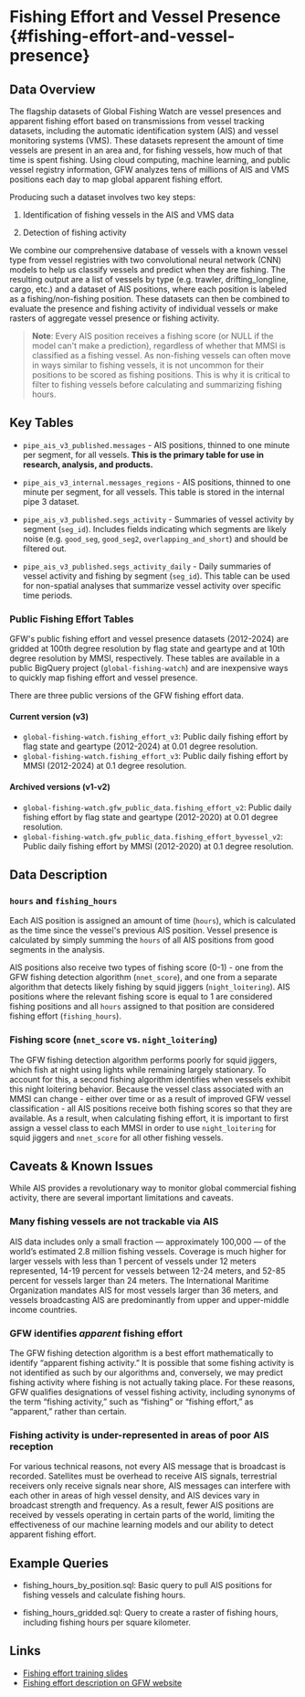 # Fishing Effort and Vessel Presence {#fishing-effort-and-vessel-presence}

## Data Overview

The flagship datasets of Global Fishing Watch are vessel presences and apparent fishing effort based on transmissions from vessel tracking datasets, including the automatic identification system (AIS) and vessel monitoring systems (VMS). These datasets represent the amount of time vessels are present in an area and, for fishing vessels, how much of that time is spent fishing. Using cloud computing, machine learning, and public vessel registry information, GFW analyzes tens of millions of AIS and VMS positions each day to map global apparent fishing effort.

Producing such a dataset involves two key steps:

1. Identification of fishing vessels in the AIS and VMS data

2. Detection of fishing activity

We combine our comprehensive database of vessels with a known vessel type from vessel registries with two convolutional neural network (CNN) models to help us classify vessels and predict when they are fishing. The resulting output are a list of vessels by type (e.g. trawler, drifting_longline, cargo, etc.) and a dataset of AIS positions, where each position is labeled as a fishing/non-fishing position. These datasets can then be combined to evaluate the presence and fishing activity of individual vessels or make rasters of aggregate vessel presence or fishing activity.

>**Note**: Every AIS position receives a fishing score (or NULL if the model can't make a prediction), regardless of whether that MMSI is classified as a fishing vessel. As non-fishing vessels can often move in ways similar to fishing vessels, it is not uncommon for their positions to be scored as fishing positions. This is why it is critical to filter to fishing vessels before calculating and summarizing fishing hours.

## Key Tables

+ `pipe_ais_v3_published.messages` - AIS positions, thinned to one minute per segment, for all vessels. **This is the primary table for use in research, analysis, and products.**

+ `pipe_ais_v3_internal.messages_regions` - AIS positions, thinned to one minute per segment, for all vessels. This table is stored in the internal pipe 3 dataset.

+ `pipe_ais_v3_published.segs_activity` - Summaries of vessel activity by segment (`seg_id`). Includes fields indicating which segments are likely noise (e.g. `good_seg`, `good_seg2`, `overlapping_and_short`) and should be filtered out.

+ `pipe_ais_v3_published.segs_activity_daily` - Daily summaries of vessel activity and fishing by segment (`seg_id`). This table can be used for non-spatial analyses that summarize vessel activity over specific time periods.

### Public Fishing Effort Tables

GFW's public fishing effort and vessel presence datasets (2012-2024) are gridded at 100th degree resolution by flag state and geartype and at 10th degree resolution by MMSI, respectively. These tables are available in a public BigQuery project (`global-fishing-watch`) and are inexpensive ways to quickly map fishing effort and vessel presence.

There are three public versions of the GFW fishing effort data.

#### Current version (v3)
+ `global-fishing-watch.fishing_effort_v3`: Public daily fishing effort by flag state and geartype (2012-2024) at 0.01 degree resolution.
+ `global-fishing-watch.fishing_effort_v3`: Public daily fishing effort by MMSI (2012-2024) at 0.1 degree resolution.

#### Archived versions (v1-v2)

+ `global-fishing-watch.gfw_public_data.fishing_effort_v2`: Public daily fishing effort by flag state and geartype (2012-2020) at 0.01 degree resolution.
+ `global-fishing-watch.gfw_public_data.fishing_effort_byvessel_v2`: Public daily fishing effort by MMSI (2012-2020) at 0.1 degree resolution.

## Data Description

### `hours` and `fishing_hours`

Each AIS position is assigned an amount of time (`hours`), which is calculated as the time since the vessel's previous AIS position. Vessel presence is calculated by simply summing the `hours` of all AIS positions from good segments in the analysis.

AIS positions also receive two types of fishing score (0-1) - one from the GFW fishing detection algorithm (`nnet_score`), and one from a separate algorithm that detects likely fishing by squid jiggers (`night_loitering`). AIS positions where the relevant fishing score is equal to 1 are considered fishing positions and all `hours` assigned to that position are considered fishing effort (`fishing_hours`).   

### Fishing score (`nnet_score` vs. `night_loitering`)

The GFW fishing detection algorithm performs poorly for squid jiggers, which fish at night using lights while remaining largely stationary. To account for this, a second fishing algorithm identifies when vessels exhibit this night loitering behavior. Because the vessel class associated with an MMSI can change - either over time or as a result of improved GFW vessel classification - all AIS positions receive both fishing scores so that they are available. As a result, when calculating fishing effort, it is important to first assign a vessel class to each MMSI in order to use `night_loitering` for squid jiggers and `nnet_score` for all other fishing vessels.     

## Caveats & Known Issues

While AIS provides a revolutionary way to monitor global commercial fishing activity, there are several important limitations and caveats.

### Many fishing vessels are not trackable via AIS

AIS data includes only a small fraction — approximately 100,000 — of the world’s estimated 2.8 million fishing vessels. Coverage is much higher for larger vessels with less than 1 percent of vessels under 12 meters represented, 14-19 percent for vessels between 12-24 meters, and 52-85 percent for vessels larger than 24 meters. The International Maritime Organization mandates AIS for most vessels larger than 36 meters, and vessels broadcasting AIS are predominantly from upper and upper-middle income countries.

### GFW identifies _apparent_ fishing effort

The GFW fishing detection algorithm is a best effort mathematically to identify “apparent fishing activity.” It is possible that some fishing activity is not identified as such by our algorithms and, conversely, we may predict fishing activity where fishing is not actually taking place. For these reasons, GFW qualifies designations of vessel fishing activity, including synonyms of the term “fishing activity,” such as “fishing” or “fishing effort,” as “apparent,” rather than certain.

### Fishing activity is under-represented in areas of poor AIS reception

For various technical reasons, not every AIS message that is broadcast is recorded. Satellites must be overhead to receive AIS signals, terrestrial receivers only receive signals near shore, AIS messages can interfere with each other in areas of high vessel density, and AIS devices vary in broadcast strength and frequency. As a result, fewer AIS positions are received by vessels operating in certain parts of the world, limiting the effectiveness of our machine learning models and our ability to detect apparent fishing effort.

## Example Queries

+ fishing_hours_by_position.sql: Basic query to pull AIS positions for fishing vessels and calculate fishing hours.

+ fishing_hours_gridded.sql: Query to create a raster of fishing hours, including fishing hours per square kilometer.

## Links

+ [Fishing effort training slides](https://docs.google.com/presentation/d/1Jmms1OOd5aBo0UocRMzrO6zh3UmLHqPYQABJH1-Cnvo/edit?usp=sharing)
+ [Fishing effort description on GFW website](https://globalfishingwatch.org/dataset-and-code-fishing-effort/)
